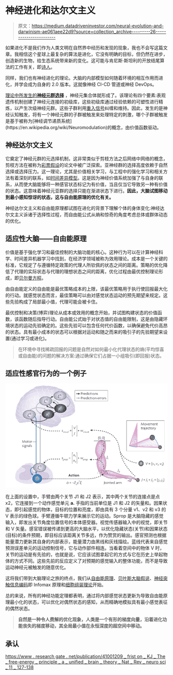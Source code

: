 # 神经进化和达尔文主义

> 原文：<https://medium.datadriveninvestor.com/neural-evolution-and-darwinism-ae061aee22d9?source=collection_archive---------26----------------------->

如果进化不是我们作为人类文明在自然界中经历和发现的现象，我也不会写这篇文章。我相信这个星球上最复杂的算法是进化，它没有明确的目标，但仍然在进步，创造新的生物，给生态系统带来新的变化。这可能与肯尼斯·斯坦利的开放结尾算法的工作有关，即[诗人](https://eng.uber.com/enhanced-poet-machine-learning/)。

同样，我们也有神经进化的理论。大脑的内部模型如何随着环境的相互作用而进化，并学会成为自身的 2.0 版本。这就像神经 CI-CD 管道或神经 DevOps。

[理论中所发生的**神经元群选择**](https://onlinelibrary.wiley.com/doi/pdf/10.1111/j.1469-8749.2000.tb00687.x#:~:text=Edelman%20recently%20developed%20a%20new,(NGST)24%E2%80%9326.&text=NGST%20states%20that%20development%20starts,consisting%20of%20multiple%20neuronal%20groups.) ，神经元集合体就形成了。该理论有四个要素:表观遗传机制创建了神经元连接的初级库，这些初级库通过经验依赖的可塑性进行精炼，以产生次级神经元群。这些子群利用[重入信号](https://en.wikipedia.org/wiki/Reentry_(neural_circuitry))纠缠和维持。因此，发生的是神经认知触发，将有一个神经元群的子群被触发来处理特定的刺激，哪个子群被触发是基于被称为[神经调节递质系统](https://en.wikipedia.org/wiki/Neuromodulation)的概念，由价值函数驱动。

## 神经达尔文主义

它奠定了神经元群的元选择机制，这非常类似于剪枝方法之后网络中网络的概念，剪枝方法在被称为[彩票假设](https://arxiv.org/pdf/1803.03635.pdf)的论文中被广泛探索。亚神经群的选择高度依赖于自然选择或选择压力。这一理论，尤其是价值相关学习，与工程中的强化学习和相关方法有着深刻的联系，如[时间差异模型](https://deepmind.com/blog/article/Dopamine-and-temporal-difference-learning-A-fruitful-relationship-between-neuroscience-and-AI)。这是因为神经价值系统加强了与自身的联系，从而使大脑能够将一种感官状态标记为有价值，当且仅当它导致另一种有价值的状态。这意味着神经元亚群的选择只能在渐进状态下进行。**因此，大脑试图移动到最小感知惊讶的状态，这与自由能原理的优化有关。**

神经达尔文主义和自由能原理都试图在进化的背景下理解个体的身体变化:神经达尔文主义诉诸于选择性过程，而自由能公式从熵和惊奇的角度考虑总体或群体动态的优化。

## 适应性大脑——自由能原理

价值是基于强化学习和最佳控制的大脑功能的核心。这种行为可以在计算神经科学、时间差异机器学习中找到，在经济学领域被称为效用理论。成本是一个关键的标准，它规定了与遵循特定政策的代理人所钦佩的状态之间的距离。策略的优化降低了代理的实际状态与代理的理想状态之间的距离，优化过程由最优控制理论形成，即[贝尔曼方程](https://towardsdatascience.com/the-bellman-equation-59258a0d3fa7)。

由自由能定义的自由能是最优策略成本的上限，该最优策略用于执行使回报最大化的行动。就感觉状态而言，最佳策略可以由对感觉状态运动的预先期望来规定。这些先验构成了局部最小值，代理可能会被卡住。

最优控制和决策(博弈)理论从成本或效用的概念开始，并试图构建状态的价值函数，该函数随后指导行动。自由能公式始于对状态值的自由能限制，这是由隐藏环境状态的运动先验确定的。这些先验可以包含任何代价函数，以确保避免代价高昂的状态。具有最小成本的状态可以根据对运动和随之而来的吸引子的先验期望来设置(通过学习或进化)。

> 在环境中寻找稀疏回报的问题是自然对如何最小化代理状态的熵(平均惊喜或自由能)的问题的解决方案:通过确保它们占据一小组吸引(即回报)状态。

## 适应性感官行为的一个例子

![](img/5d2cda27cde231494b0f63b4c6da39f6.png)

在上面的设置中，手臂由两个关节 J1 和 J2 表示，其中两个关节的连接点是点 x2，它连接到一个动作感觉单元 **a.** 手指的当前单位是 J1 和 J2 的矢量和。因果状态，即引起感觉的物体，目标的位置和亮度，即由具有 3 个分量 v1、v2 和 v3 的 V 表示的绿色球。手臂遵循牛顿力学来展示它的运动。Sprop 是大脑隐藏的感觉输入，即发出关节角度位置信号的本体感受器。视觉传感器输入中的视觉，即关节和 V 矢量。感官错误被传递到更高的大脑水平，以优化隐藏状态(关节)和因果状态(目标)的条件预期，即目标应该距离关节多远，作为赞赏的输出。感官预测也根据能量潜力更新其自身的内部表示，能量潜力由黑线和灰线描绘。蓝线代表来自感觉预测误差单元的运动控制信号，它与动作部件相连。当看着空间中的物体 V 时，关节的运动是有先验的，也就是说，它应该试图拿起它的方式与它在历史上举起物体的方式不同。这些先前的反应定义了对预期的感觉输入的整体功能，而不是导致运动神经元被触发的随意优化。

这将我们带到大脑理论之旅的终点，我们从[自由能原理](https://amit02093.medium.com/mathematical-modelling-of-consciousness-free-energy-principle-b3cbb90f8541)、[贝叶斯大脑假说](https://amit02093.medium.com/bayesian-brain-hypothesis-3554540132d0)、[神经突触信息编码](https://medium.com/datadriveninvestor/neuro-syntapic-efficient-encoding-the-infomax-principle-431d3597f4a2)即 Infomax 原理和[细胞组装理论](https://amit02093.medium.com/neurosynaptic-plasticity-the-cell-assembly-theory-d9a02b706cb)开始。

总的来说，所有的神经功能定理都表明，通过将内部感觉状态更新为导致自由能原理最小化的状态，可以优化对偶然状态的感知，从而精确地模拟具有最小感觉表征的偶然状态。

> **自然是一种令人费解的优化现象，人类是一个有形的梯度向量，沿着进化功能丧失的梯度移动，其全局最小值在永恒深度的超空间中移动。**

## 承认

[https://www . research gate . net/publication/41001209 _ frist on _ KJ _ The _ free-energy _ principle _ a _ unified _ brain _ theory _ Nat _ Rev _ neuro sci _ 11 _ 127-138](https://www.researchgate.net/publication/41001209_Friston_KJ_The_free-energy_principle_a_unified_brain_theory_Nat_Rev_Neurosci_11_127-138)